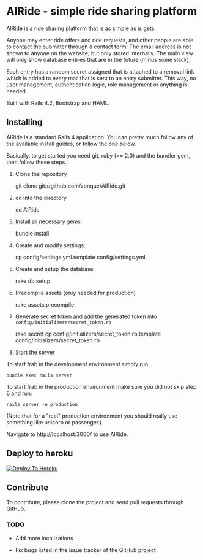 # AlRide - simple ride sharing platform

AlRide is a ride sharing platform that is as simple as is gets.

Anyone may enter ride offers and ride requests, and other people are able to contact
the submitter through a contact form. The email address is not shown to anyone on the
website, but only stored internally. The main view will only show database entries that
are in the future (minus some slack).

Each entry has a random secret assigned that is attached to a removal link which is added
to every mail that is sent to an entry submitter. This way, no user management, authentication
logic, role management or anything is needed.

Built with Rails 4.2, Bootstrap and HAML.

## Installing

AlRide is a standard Rails 4 application. You can pretty much follow any of the available install guides, or follow the one below.

Basically, to get started you need git, ruby (>= 2.0) and the bundler gem, then follow these steps.

1) Clone the repository

    git clone git://github.com/zonque/AlRide.git

2) cd into the directory

    cd AlRide

3) Install all necessary gems:

    bundle install

4) Create and modify settings:

    cp config/settings.yml.template config/settings.yml

5) Create and setup the database

    rake db:setup

6) Precompile assets (only needed for production)

    rake assets:precompile

7) Generate secret token and add the generated token into `config/initializers/secret_token.rb`

    rake secret
    cp config/initializers/secret_token.rb.template config/initializers/secret_token.rb

8) Start the server

To start frab in the development environment simply run

    bundle exec rails server

To start frab in the production environment make sure you
did not skip step 6 and run:

    rails server -e production

(Note that for a "real" production environment you should really use something like unicorn or passenger.)

Navigate to http://localhost:3000/ to use AlRide.

## Deploy to heroku

[![Deploy To Heroku](https://www.herokucdn.com/deploy/button.png)](https://heroku.com/deploy)

## Contribute

To contribute, please clone the project and send pull requests through GitHub.

### TODO

* Add more localizations

* Fix bugs listed in the issue tracker of the GitHub project
